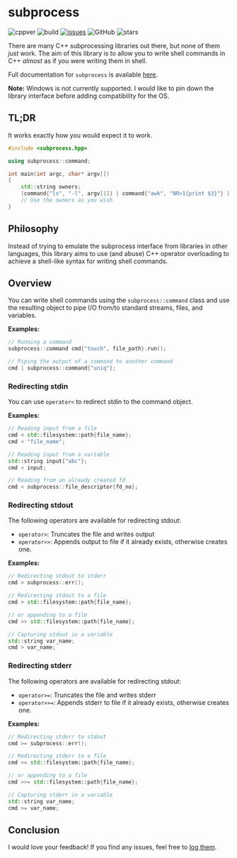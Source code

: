 # subprocess

![cppver](https://img.shields.io/badge/C%2B%2B-17-blue)
![build](https://github.com/rajatjain1997/subprocess/actions/workflows/cmake.yml/badge.svg?branch=master)
[![issues](https://img.shields.io/github/issues/rajatjain1997/subprocess)](https://github.com/rajatjain1997/subprocess/issues)
![GitHub](https://img.shields.io/github/license/rajatjain1997/subprocess)
![stars](https://img.shields.io/github/stars/rajatjain1997/subprocess?style=social)

There are many C++ subprocessing libraries out there, but none of them *just* work. The aim of this library is to allow you to write shell commands in C++ *almost* as if you were writing them in shell.

Full documentation for `subprocess` is available [here](https://subprocess.thecodepad.com).

**Note:** Windows is not currently supported. I would like to pin down the library interface before adding compatibility for the OS.
## TL;DR

It works exactly how you would expect it to work.

```cpp
#include <subprocess.hpp>

using subprocess::command;

int main(int argc, char* argv[])
{
    std::string owners;
    (command{"ls", "-l", argv[1]} | command{"awk", "NR>1{print $3}"} | command{"sort"} | command{"uniq"} > owners).run();
    // Use the owners as you wish
}
```

## Philosophy

Instead of trying to emulate the subprocess interface from libraries in other languages, this library aims to use (and abuse) C++ operator overloading to achieve a shell-like syntax for writing shell commands.

## Overview

You can write shell commands using the `subprocess::command` class and use the resulting object to pipe I/O from/to standard streams, files, and variables.

**Examples:**

```cpp
// Running a command
subprocess::command cmd{"touch", file_path}.run();

// Piping the output of a command to another command
cmd | subprocess::command{"uniq"};
```

### Redirecting stdin

You can use `operator<` to redirect stdin to the command object.

**Examples:**

```cpp
// Reading input from a file
cmd < std::filesystem::path{file_name};
cmd < "file_name";

// Reading input from a variable
std::string input{"abc"};
cmd < input;

// Reading from an already created fd
cmd < subprocess::file_descriptor{fd_no};
```

### Redirecting stdout

The following operators are available for redirecting stdout:

 - `operator>`: Truncates the file and writes output
 - `operator>>`: Appends output to file if it already exists, otherwise creates one.

**Examples:**

```cpp
// Redirecting stdout to stderr
cmd > subprocess::err();

// Redirecting stdout to a file
cmd > std::filesystem::path{file_name};

// or appending to a file
cmd >> std::filesystem::path{file_name};

// Capturing stdout in a variable
std::string var_name;
cmd > var_name;
```

### Redirecting stderr

The following operators are available for redirecting stdout:

 - `operator>=`: Truncates the file and writes stderr
 - `operator>>=`: Appends stderr to file if it already exists, otherwise creates one.

**Examples:**

```cpp
// Redirecting stderr to stdout
cmd >= subprocess::err();

// Redirecting stderr to a file
cmd >= std::filesystem::path{file_name};

// or appending to a file
cmd >>= std::filesystem::path{file_name};

// Capturing stderr in a variable
std::string var_name;
cmd >= var_name;
```

## Conclusion

I would love your feedback!
If you find any issues, feel free to [log them](https://github.com/rajatjain1997/subprocess/issues).
